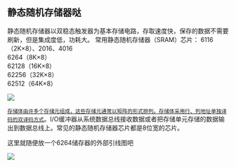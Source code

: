 ## 静态随机存储器哒

静态随机存储器以双稳态触发器为基本存储电路，存取速度快，保存的数据不需要刷新，但是集成度低，功耗大。
常用静态随机存储器（SRAM）芯片：
6116（2K×8）、2016、4016         
6264（8K×8）	
62128（16K×8）	
62256（32K×8） 	
62512（64K×8）	

![](http://m.qpic.cn/psc?/V13PUOHK2RFsMP/U3..NSiujzLMR7a*2QgXbaxjw9X0XNcpsOBdWtplKev0OujFXP8OWBEXP4TpCEdVsyraoaq6gw9hzvbJezY27g!!/b&bo=IQFMASEBTAEDCSw!&rf=viewer_4)



<u>`存储体由许多个存储元组成，这些存储元通常以矩阵的形式排列。存储体采用行、列地址单独译码的双译码方式`</u>。I/O缓冲器从系统数据总线接收数据或者把存储单元存储的数据输出到数据总线上。常见的静态随机存储器芯片都是8位宽的芯片。

这里就随便放一个6264储存器的外部引线图吧

![](http://m.qpic.cn/psc?/V13PUOHK2RFsMP/U3..NSiujzLMR7a*2QgXbbKP9EfZYyYc9*QFCnBomFsihAEKRqFk0T9*EQ60lCUYUVa.mzo0P3VNI7VLlrZsHA!!/b&bo=WAJLAVgCSwEDCSw!&rf=viewer_4)